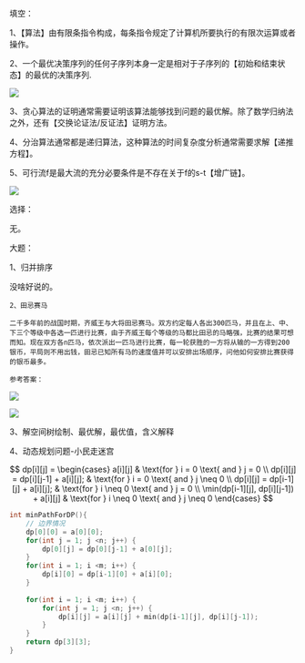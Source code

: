 填空：

1、【算法】由有限条指令构成，每条指令规定了计算机所要执行的有限次运算或者操作。

2、一个最优决策序列的任何子序列本身一定是相对于子序列的【初始和结束状态】的最优的决策序列.

![](https://cdn.sa.net/2024/01/15/KWAZeEOp7SjsQka.webp)

3、贪心算法的证明通常需要证明该算法能够找到问题的最优解。除了数学归纳法之外，还有【交换论证法/反证法】证明方法。

4、分治算法通常都是递归算法，这种算法的时间复杂度分析通常需要求解【递推方程】。

5、可行流f是最大流的充分必要条件是不存在关于f的s-t【增广链】。

![](https://cdn.sa.net/2024/01/15/MXbgTudWrcm3q8t.webp)

选择：

无。

大题：

1、归并排序

没啥好说的。

```
2、田忌赛马

二千多年前的战国时期，齐威王与大将田忌赛马。双方约定每人各出300匹马，并且在上、中、下三个等级中各选一匹进行比赛，由于齐威王每个等级的马都比田忌的马略强，比赛的结果可想而知。现在双方各n匹马，依次派出一匹马进行比赛，每一轮获胜的一方将从输的一方得到200银币，平局则不用出钱，田忌已知所有马的速度值并可以安排出场顺序，问他如何安排比赛获得的银币最多。

参考答案：
```

![](https://cdn.sa.net/2024/01/16/YvqMBGdTxK2l4P3.webp)

![](https://cdn.sa.net/2024/01/16/oaFGLkdhYSe3qXV.webp)

3、解空间树绘制、最优解，最优值，含义解释

4、动态规划问题-小民走迷宫

$$
dp[i][j] = \begin{cases} 
a[i][j] & \text{for } i = 0 \text{ and } j = 0 \\
dp[i][j] = dp[i][j-1] + a[i][j]; & \text{for } i = 0  \text{ and } j \neq 0 \\
dp[i][j] = dp[i-1][j] + a[i][j]; & \text{for } i \neq 0  \text{ and } j = 0 \\
\min(dp[i-1][j], dp[i][j-1]) + a[i][j] & \text{for } i \neq 0 \text{ and } j \neq 0 
\end{cases}
$$

```cpp
int minPathForDP(){
    // 边界情况
    dp[0][0] = a[0][0];
    for(int j = 1; j <n; j++) {
        dp[0][j] = dp[0][j-1] + a[0][j];
    }
    for(int i = 1; i <m; i++) {
        dp[i][0] = dp[i-1][0] + a[i][0];
    }
    
    for(int i = 1; i <m; i++) {
        for(int j = 1; j <n; j++) {
            dp[i][j] = a[i][j] + min(dp[i-1][j], dp[i][j-1]);
        }
    }
    return dp[3][3];
}
```








